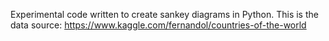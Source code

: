 Experimental code written to create sankey diagrams in Python. This is the data source: https://www.kaggle.com/fernandol/countries-of-the-world
